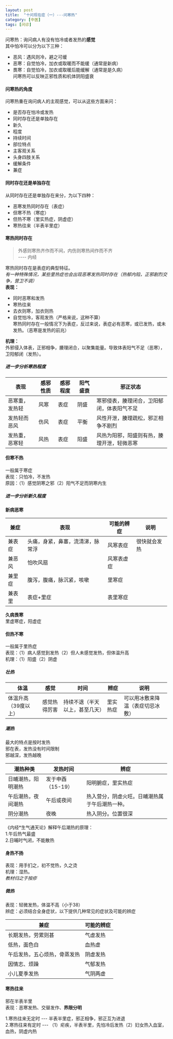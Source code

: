 ```yaml
---
layout: post
title:  "十问现在症（一）---问寒热"
category: [中医]
tags: [问诊]
---
```


问寒热：询问病人有没有怕冷或者发热的**感觉**  
其中怕冷可以分为以下三种：  
 - 恶风：遇风则冷，避之可缓  
 - 恶寒：自觉怕冷，加衣或取暖而不能缓（通常是新病）  
 - 畏寒：自觉怕冷，加衣或取暖后能缓解（通常是是久病）  
问寒热可以反映正邪性质和机体阴阳盛衰  

<!-- more -->

#### 问寒热的角度

问寒热重在询问病人的主观感觉，可以从这些方面来问：  
 - 是否存在怕冷或发热  
 - 同时存在还是单独存在  
 - 新久  
 - 程度  
 - 持续时间  
 - 部位特点  
 - 主客观关系  
 - 头身四肢关系  
 - 缓解条件  
 - 兼症  

#### 同时存在还是单独存在
从同时存在还是单独存在来分，为以下四种：
 - 恶寒发热同时存在（表症）  
 - 但寒不热（寒症）  
 - 但热不寒（里实热症，阴虚症）  
 - 寒热往来（半表半里症）  

#### 寒热同时存在

> 外感则寒热齐作而不间，内伤则寒热间作而不齐  
                                   ---- 内经
                                   
寒热同时存在是表症的典型特征。  
*有一种特殊情况，某些里热症也会出现恶寒发热同时存在（热郁内陷，正邪剧烈交争，营卫不调）*  
**表现：**  
 - 同时恶寒和发热  
 - 寒热往来  
 - 去衣则寒，加衣则热  
 - 自觉怕冷，客观发热（严格来说，这种不算）  
寒热同时存在一般情况下为表症，反过来说，表症必有恶寒，或已发热，或未发热。（恶寒是发热的前兆）    

**机理：**  
    外邪侵入体表，正邪相争，腠理闭合，以聚集能量。导致体表阳气不足（恶寒），卫阳郁闭（发热）。  

##### 进一步分析寒热程度

|表现|感邪性质|感邪程度|阳气盛衰|邪正状态|
|---|---|---|---|---|
|恶寒重，发热轻|风寒|表症|阴盛|寒邪侵表，腠理闭合，卫阳郁闭，体表阳气不足|
|发热轻而恶风|伤风|表症|平衡|风性开泄，腠理疏松，邪正相争不剧烈|
|发热重，恶寒轻|风热|表症|阳盛|风热为阳邪，阳盛则有热，腠理开泄，轻微恶寒|

#### 但寒不热
一般属于寒症  
表现：只怕冷，不发热  
原因：（1）感觉阴寒之邪（2）阳气不足而阴寒内生  

##### 进一步分析新久程度

**新病恶寒**

|兼症|表现|可能的辨症|说明|
|---|---|---|---|
|兼表症|头痛，身紧，鼻塞，流清涕，脉常浮|风寒表症|很快就会发热|
|兼恶风|怕吹风扇|风寒表虚症|
|兼里症|腹泻，腹痛，脉沉紧，咳嗽|里寒症|
|兼表里|表症+里症|表里寒症

**久病畏寒**  
里虚寒症，阳虚症

#### 但热不寒
一般属于里热症  
表现：（1）病人感觉到发热（2）但人未感觉发热，但体温升高  
机理：（1）阳盛（2）阴虚  

##### 壮热

|体温|感觉|时间|辨症|说明
|---|---|---|---|---|
|体温升高（39度以上）|感觉热得厉害|持续不退（半天以上，甚至几天）|里实热症|可以用冰敷来降温（表症切忌冰敷）|

##### 潮热

最大的特点是按时发热  
邪在表，发热没有时间限制  
邪越深，发热越晚  

|潮热种类|发热时间|辨症|
|---|---|---|
|日晡潮热，阳明潮热|发于申酉（15-19）|阳明腑症，里实热症|
|午后潮热，夜间潮热|午后或夜间|热入营分，阴虚火旺。日晡潮热属于午后潮热一种。|
|阴分潮热|夜晚|热入阴分。位置很深|

《内经*生气通天论》解释午后潮热的原理：  
1.午后热气最盛  
2.日晡时气闭，不能散热  

#### 身热不扬

表现：用手扪之，初不觉热，久之烫  
机理：湿热。  
*教材归之于按疹*

##### 微热

表现：轻微发热，体温不高（小于38）  
辨症：必须结合全身症状，以下提供几种常见的症状及可能的辨症

|兼症|可能的辨症|
|---|---|
|长期发热，劳累则甚|气虚发热|
|低热，面色白|血热虚|
|午后发热，五心烦热，骨蒸发热|阴虚发热|
|因情志、烦躁|气郁发热|
|小儿夏季发热|气阴两虚|

#### 寒热往来
邪在半表半里  
表现：恶寒发热、交替发作、**界限分明**  

1.寒热往来无定时 --- 半表半里症，邪正相争，邪正互为进退  
2.寒热往来有定时 --- （1）疟疾，半表半里，先怕冷后发热（2）妇女热入血室，血热，阴虚内热
